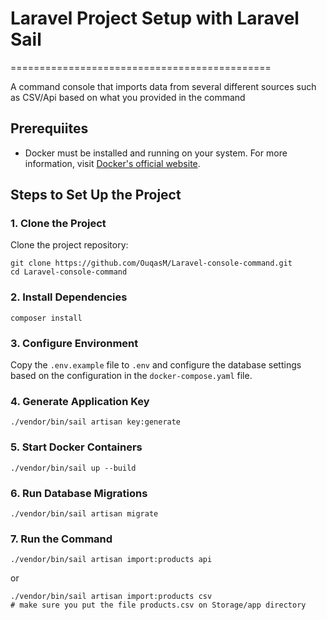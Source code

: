 # Laravel Project Setup with Laravel Sail
=============================================

A command console that imports data from several different sources such as CSV/Api based on what you provided in the command

Prerequiites
-------------

* Docker must be installed and running on your system. For more information, visit [Docker's official website](https://www.docker.com/).

Steps to Set Up the Project
---------------------------

### 1. Clone the Project

Clone the project repository:

    git clone https://github.com/OuqasM/Laravel-console-command.git
    cd Laravel-console-command

### 2. Install Dependencies

    composer install

### 3. Configure Environment

Copy the `.env.example` file to `.env` and configure the database settings based on the configuration in the `docker-compose.yaml` file.

### 4. Generate Application Key

    ./vendor/bin/sail artisan key:generate

### 5. Start Docker Containers

    ./vendor/bin/sail up --build

### 6. Run Database Migrations

    ./vendor/bin/sail artisan migrate

### 7. Run the Command

    ./vendor/bin/sail artisan import:products api

or

    ./vendor/bin/sail artisan import:products csv
    # make sure you put the file products.csv on Storage/app directory
